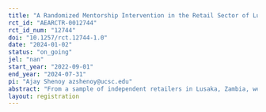 ```yaml
---
title: "A Randomized Mentorship Intervention in the Retail Sector of Lusaka, Zambia"
rct_id: "AEARCTR-0012744"
rct_id_num: "12744"
doi: "10.1257/rct.12744-1.0"
date: "2024-01-02"
status: "on_going"
jel: "nan"
start_year: "2022-09-01"
end_year: "2024-07-31"
pi: "Ajay Shenoy azshenoy@ucsc.edu"
abstract: "From a sample of independent retailers in Lusaka, Zambia, we assign highly profitable "mentors" to groups of up to 3 "mentees." The study will measure what managerial practices, and what dimensions of retail productivity, are transferrable from mentors to mentees."
layout: registration
---
```



